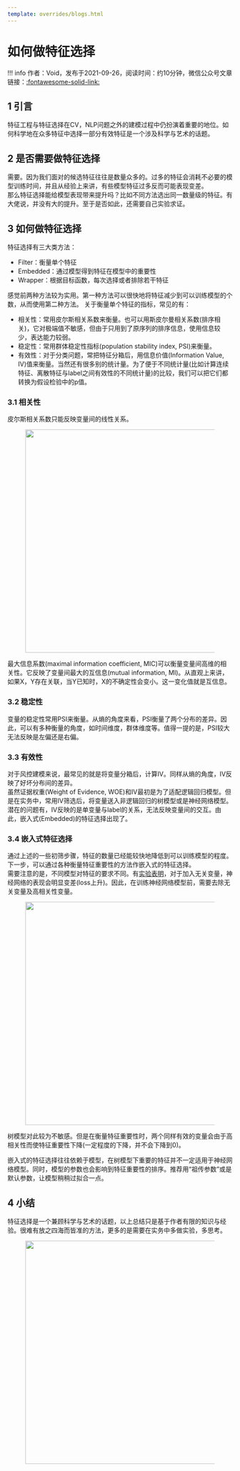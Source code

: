 ```yaml
---
template: overrides/blogs.html
---
```


# 如何做特征选择

!!! info 
    作者：Void，发布于2021-09-26，阅读时间：约10分钟，微信公众号文章链接：[:fontawesome-solid-link:](https://mp.weixin.qq.com/s/3oJdhYxrIoRqbvYGnH0cKQ)

## 1 引言

特征工程与特征选择在CV，NLP问题之外的建模过程中仍扮演着重要的地位。如何科学地在众多特征中选择一部分有效特征是一个涉及科学与艺术的话题。  


## 2 是否需要做特征选择

需要。因为我们面对的候选特征往往是数量众多的。过多的特征会消耗不必要的模型训练时间，并且从经验上来讲，有些模型特征过多反而可能表现变差。  
那么特征选择能给模型表现带来提升吗？比如不同方法选出同一数量级的特征。有大佬说，并没有大的提升。至于是否如此，还需要自己实验求证。

## 3 如何做特征选择

特征选择有三大类方法：

- Filter：衡量单个特征
- Embedded：通过模型得到特征在模型中的重要性
- Wrapper：根据目标函数，每次选择或者排除若干特征

感觉前两种方法较为实用。第一种方法可以很快地将特征减少到可以训练模型的个数，从而使用第二种方法。
关于衡量单个特征的指标，常见的有：

- 相关性：常用皮尔斯相关系数来衡量。也可以用斯皮尔曼相关系数(排序相关)，它对极端值不敏感，但由于只用到了原序列的排序信息，使用信息较少，表达能力较弱。
- 稳定性：常用群体稳定性指标(population stability index, PSI)来衡量。
- 有效性：对于分类问题，常把特征分箱后，用信息价值(Information Value, IV)值来衡量。当然还有很多别的统计量。为了便于不同统计量(比如计算连续特征、离散特征与label之间有效性的不同统计量)的比较，我们可以把它们都转换为假设检验中的p值。

### 3.1 相关性

皮尔斯相关系数只能反映变量间的线性关系。  

<figure>
  <img src="https://files.mdnice.com/user/15233/4b64aee2-3ce9-48e7-b676-b059681aca41.jpg" width="500" />
</figure>

最大信息系数(maximal information coefficient, MIC)可以衡量变量间高维的相关性。它反映了变量间最大的互信息(mutual information, MI)。从直观上来讲，如果X，Y存在关联，当Y已知时，X的不确定性会变小。这一变化值就是互信息。

### 3.2 稳定性

变量的稳定性常用PSI来衡量。从熵的角度来看，PSI衡量了两个分布的差异。因此，可以有多种衡量的角度，如时间维度，群体维度等。值得一提的是，PSI较大无法反映是左偏还是右偏。

### 3.3 有效性

对于风控建模来说，最常见的就是将变量分箱后，计算IV。同样从熵的角度，IV反映了好坏分布间的差异。  
虽然证据权重(Weight of Evidence, WOE)和IV最初是为了适配逻辑回归模型。但是在实务中，常用IV筛选后，将变量送入非逻辑回归的树模型或是神经网络模型。  
潜在的问题有，IV反映的是单变量与label的关系，无法反映变量间的交互。由此，嵌入式(Embedded)的特征选择出现了。

### 3.4 嵌入式特征选择

通过上述的一些初筛步骤，特征的数量已经能较快地降低到可以训练模型的程度。下一步，可以通过各种衡量特征重要性的方法作嵌入式的特征选择。  
需要注意的是，不同模型对特征的要求不同。有[实验表明](http://www.feat.engineering/feature-selection-simulation.html)，对于加入无关变量，神经网络的表现会明显变差(loss上升)。因此，在训练神经网络模型前，需要去除无关变量及高相关性变量。

<figure>
  <img src="https://files.mdnice.com/user/15233/81aa9aa2-07cf-46dd-bae3-d50f1ebe34ee.png" width="500" />
</figure>

树模型对此较为不敏感。但是在衡量特征重要性时，两个同样有效的变量会由于高相关性而使特征重要性下降(一定程度的下降，并不会下降到0)。  

嵌入式的特征选择往往依赖于模型，在树模型下重要的特征并不一定适用于神经网络模型。同时，模型的参数也会影响到特征重要性的排序。推荐用“祖传参数”或是默认参数，让模型稍稍过拟合一点。


## 4 小结

特征选择是一个兼顾科学与艺术的话题，以上总结只是基于作者有限的知识与经验。很难有放之四海而皆准的方法，更多的是需要在实务中多做实验，多思考。

<figure>
  <img src="https://cdn.jsdelivr.net/gh/BulletTech2021/Pics/2021-6-14/1623639526512-1080P%20(Full%20HD)%20-%20Tail%20Pic.png" width="500" />
</figure>
